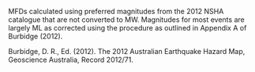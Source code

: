 MFDs calculated using preferred magnitudes from the 2012 NSHA catalogue that are not converted to MW.  Magnitudes for most events are largely ML as corrected using the procedure as outlined in Appendix A of Burbidge (2012).

Burbidge, D. R., Ed. (2012). The 2012 Australian Earthquake Hazard Map, Geoscience Australia, Record 2012/71.